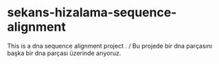 # sekans-hizalama-sequence-alignment
This is a dna sequence alignment project . / Bu projede bir dna parçasını başka bir dna parçası üzerinde arıyoruz.

